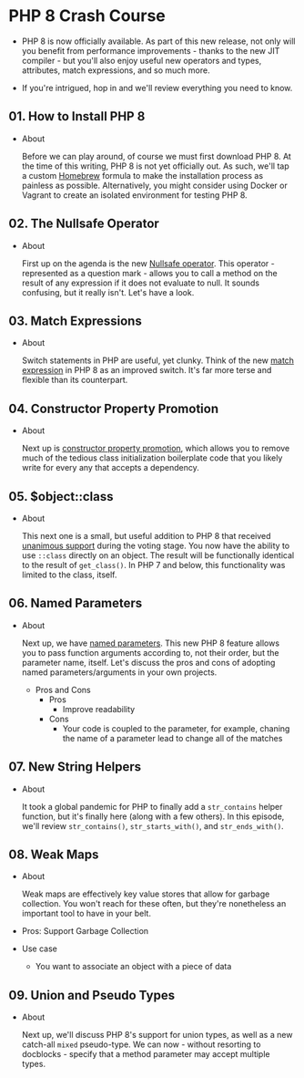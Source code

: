 # PHP 8 Crash Course

- PHP 8 is now officially available. As part of this new release, not only will you benefit from performance improvements - thanks to the new JIT compiler - but you'll also enjoy useful new operators and types, attributes, match expressions, and so much more.

- If you're intrigued, hop in and we'll review everything you need to know.

## 01. How to Install PHP 8

- About

  Before we can play around, of course we must first download PHP 8. At the time of this writing, PHP 8 is not yet officially out. As such, we'll tap a custom [Homebrew](http://brew.sh/) formula to make the installation process as painless as possible. Alternatively, you might consider using Docker or Vagrant to create an isolated environment for testing PHP 8.

## 02. The Nullsafe Operator

- About

  First up on the agenda is the new [Nullsafe operator](https://wiki.php.net/rfc/nullsafe_operator). This operator - represented as a question mark - allows you to call a method on the result of any expression if it does not evaluate to null. It sounds confusing, but it really isn't. Let's have a look.

## 03. Match Expressions

- About

  Switch statements in PHP are useful, yet clunky. Think of the new [match expression](https://wiki.php.net/rfc/match_expression_v2) in PHP 8 as an improved switch. It's far more terse and flexible than its counterpart.

## 04. Constructor Property Promotion

- About

  Next up is [constructor property promotion](https://wiki.php.net/rfc/constructor_promotion), which allows you to remove much of the tedious class initialization boilerplate code that you likely write for every any that accepts a dependency.

## 05. $object::class

- About

  This next one is a small, but useful addition to PHP 8 that received [unanimous support](https://wiki.php.net/rfc/class_name_literal_on_object) during the voting stage. You now have the ability to use `::class` directly on an object. The result will be functionally identical to the result of `get_class()`. In PHP 7 and below, this functionality was limited to the class, itself.

## 06. Named Parameters

- About

  Next up, we have [named parameters](https://wiki.php.net/rfc/named_params). This new PHP 8 feature allows you to pass function arguments according to, not their order, but the parameter name, itself. Let's discuss the pros and cons of adopting named parameters/arguments in your own projects.

  - Pros and Cons
    - Pros
      - Improve readability
    - Cons
      - Your code is coupled to the parameter, for example, chaning the name of a parameter lead to change all of the matches

## 07. New String Helpers

- About

  It took a global pandemic for PHP to finally add a `str_contains` helper function, but it's finally here (along with a few others). In this episode, we'll review `str_contains()`, `str_starts_with()`, and `str_ends_with()`.

## 08. Weak Maps

- About

  Weak maps are effectively key value stores that allow for garbage collection. You won't reach for these often, but they're nonetheless an important tool to have in your belt.

- Pros: Support Garbage Collection

- Use case

  - You want to associate an object with a piece of data

## 09. Union and Pseudo Types

- About

  Next up, we'll discuss PHP 8's support for union types, as well as a new catch-all `mixed` pseudo-type. We can now - without resorting to docblocks - specify that a method parameter may accept multiple types.
